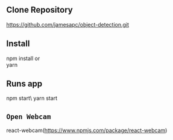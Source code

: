 ## Clone Repository

https://github.com/jamesapc/object-detection.git

## Install

npm install or\
yarn

## Runs app

npm start\ 
yarn start

## `Open Webcam`

react-webcam(https://www.npmjs.com/package/react-webcam)




